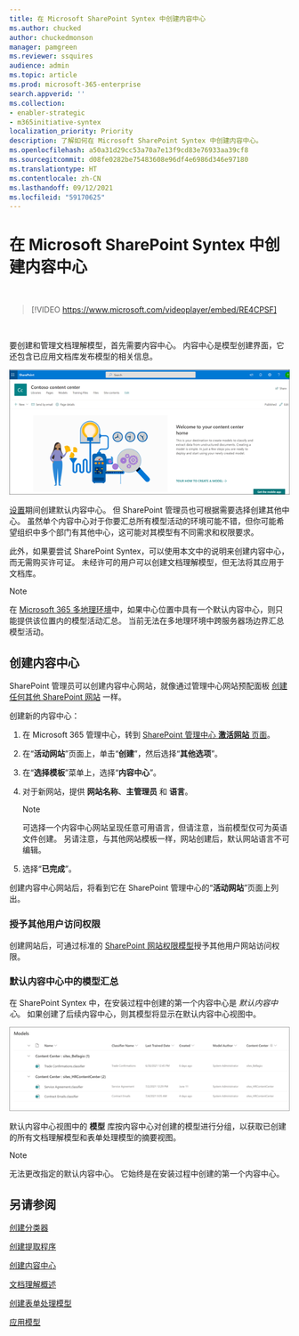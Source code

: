 ```yaml
---
title: 在 Microsoft SharePoint Syntex 中创建内容中心
ms.author: chucked
author: chuckedmonson
manager: pamgreen
ms.reviewer: ssquires
audience: admin
ms.topic: article
ms.prod: microsoft-365-enterprise
search.appverid: ''
ms.collection:
- enabler-strategic
- m365initiative-syntex
localization_priority: Priority
description: 了解如何在 Microsoft SharePoint Syntex 中创建内容中心。
ms.openlocfilehash: a50a31d29cc53a70a7e13f9cd83e76933aa39cf8
ms.sourcegitcommit: d08fe0282be75483608e96df4e6986d346e97180
ms.translationtype: HT
ms.contentlocale: zh-CN
ms.lasthandoff: 09/12/2021
ms.locfileid: "59170625"
---
```

# <a name="create-a-content-center-in-microsoft-sharepoint-syntex"></a>在 Microsoft SharePoint Syntex 中创建内容中心


</br>

> [!VIDEO https://www.microsoft.com/videoplayer/embed/RE4CPSF]

</br>

要创建和管理文档理解模型，首先需要内容中心。 内容中心是模型创建界面，它还包含已应用文档库发布模型的相关信息。

   ![选择文档库。](../media/content-understanding/content-center-page.png)

[设置](set-up-content-understanding.md)期间创建默认内容中心。 但 SharePoint 管理员也可根据需要选择创建其他中心。 虽然单个内容中心对于你要汇总所有模型活动的环境可能不错，但你可能希望组织中多个部门有其他中心，这可能对其模型有不同需求和权限要求。

此外，如果要尝试 SharePoint Syntex，可以使用本文中的说明来创建内容中心，而无需购买许可证。 未经许可的用户可以创建文档理解模型，但无法将其应用于文档库。

> [!NOTE]
> 在 [Microsoft 365 多地理环境](../enterprise/microsoft-365-multi-geo.md)中，如果中心位置中具有一个默认内容中心，则只能提供该位置内的模型活动汇总。 当前无法在多地理环境中跨服务器场边界汇总模型活动。 

## <a name="create-a-content-center"></a>创建内容中心

SharePoint 管理员可以创建内容中心网站，就像通过管理中心网站预配面板 [创建任何其他 SharePoint 网站](/sharepoint/create-site-collection) 一样。

创建新的内容中心：

1. 在 Microsoft 365 管理中心，转到 [SharePoint 管理中心 **激活网站** 页面](https://admin.microsoft.com/sharepoint?page=siteManagement&modern=true)。

2. 在“**活动网站**”页面上，单击“**创建**”，然后选择“**其他选项**”。

3. 在“**选择模板**”菜单上，选择“**内容中心**”。

4. 对于新网站，提供 **网站名称**、**主管理员** 和 **语言**。</br>

   > [!NOTE] 
   > 可选择一个内容中心网站呈现任意可用语言，但请注意，当前模型仅可为英语文件创建。 另请注意，与其他网站模板一样，网站创建后，默认网站语言不可编辑。

5. 选择“**已完成**”。
 
创建内容中心网站后，将看到它在 SharePoint 管理中心的“**活动网站**”页面上列出。 

### <a name="give-access-to-additional-users"></a>授予其他用户访问权限
 
创建网站后，可通过标准的 [SharePoint 网站权限模型](/sharepoint/modern-experience-sharing-permissions)授予其他用户网站访问权限。

### <a name="roll-up-of-models-in-the-default-content-center"></a>默认内容中心中的模型汇总

在 SharePoint Syntex 中，在安装过程中创建的第一个内容中心是 *默认内容中心*。 如果创建了后续内容中心，则其模型将显示在默认内容中心视图中。

![默认内容中心中模型库的屏幕截图。](../media/content-understanding/model-library-default-content-center.png)

默认内容中心视图中的 **模型** 库按内容中心对创建的模型进行分组，以获取已创建的所有文档理解模型和表单处理模型的摘要视图。

> [!NOTE]
> 无法更改指定的默认内容中心。 它始终是在安装过程中创建的第一个内容中心。 

## <a name="see-also"></a>另请参阅
[创建分类器](create-a-classifier.md)

[创建提取程序](create-an-extractor.md)

[创建内容中心](create-a-content-center.md)

[文档理解概述](document-understanding-overview.md)

[创建表单处理模型](create-a-form-processing-model.md)

[应用模型](apply-a-model.md)